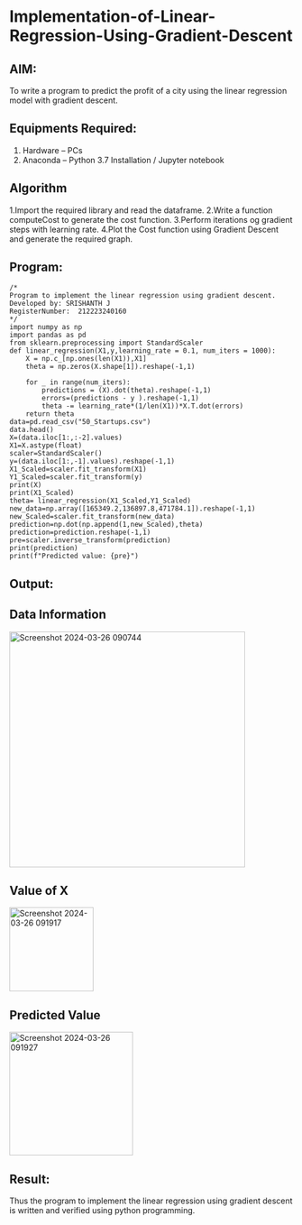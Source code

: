 # Implementation-of-Linear-Regression-Using-Gradient-Descent

## AIM:
To write a program to predict the profit of a city using the linear regression model with gradient descent.

## Equipments Required:
1. Hardware – PCs
2. Anaconda – Python 3.7 Installation / Jupyter notebook

## Algorithm
1.Import the required library and read the dataframe.
2.Write a function computeCost to generate the cost function.
3.Perform iterations og gradient steps with learning rate.
4.Plot the Cost function using Gradient Descent and generate the required graph.
## Program:
```
/*
Program to implement the linear regression using gradient descent.
Developed by: SRISHANTH J
RegisterNumber:  212223240160
*/
import numpy as np
import pandas as pd
from sklearn.preprocessing import StandardScaler
def linear_regression(X1,y,learning_rate = 0.1, num_iters = 1000):
    X = np.c_[np.ones(len(X1)),X1]
    theta = np.zeros(X.shape[1]).reshape(-1,1)
    
    for _ in range(num_iters):
        predictions = (X).dot(theta).reshape(-1,1)
        errors=(predictions - y ).reshape(-1,1)
        theta -= learning_rate*(1/len(X1))*X.T.dot(errors)
    return theta
data=pd.read_csv("50_Startups.csv")
data.head()
X=(data.iloc[1:,:-2].values)
X1=X.astype(float)
scaler=StandardScaler()
y=(data.iloc[1:,-1].values).reshape(-1,1)
X1_Scaled=scaler.fit_transform(X1)
Y1_Scaled=scaler.fit_transform(y)
print(X)
print(X1_Scaled)
theta= linear_regression(X1_Scaled,Y1_Scaled)
new_data=np.array([165349.2,136897.8,471784.1]).reshape(-1,1)
new_Scaled=scaler.fit_transform(new_data)
prediction=np.dot(np.append(1,new_Scaled),theta)
prediction=prediction.reshape(-1,1)
pre=scaler.inverse_transform(prediction)
print(prediction)
print(f"Predicted value: {pre}")
```

## Output:
## Data Information
<img width="418" alt="Screenshot 2024-03-26 090744" src="https://github.com/srishanth2006/Implementation-of-Linear-Regression-Using-Gradient-Descent/assets/150319470/f6a0d139-ebce-42c2-bd28-fc8bf66878b3">

## Value of X
<img width="149" alt="Screenshot 2024-03-26 091917" src="https://github.com/srishanth2006/Implementation-of-Linear-Regression-Using-Gradient-Descent/assets/150319470/7a98bc7f-3765-4b36-a888-d4cd822f3635">



## Predicted Value
<img width="219" alt="Screenshot 2024-03-26 091927" src="https://github.com/srishanth2006/Implementation-of-Linear-Regression-Using-Gradient-Descent/assets/150319470/e29e49ae-7ba9-4d66-848d-4fd4c568473f">


## Result:
Thus the program to implement the linear regression using gradient descent is written and verified using python programming.

